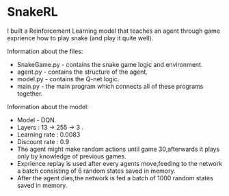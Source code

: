 # SnakeRL

I built a Reinforcement Learning model that teaches an agent through game exprience how to play snake (and play it quite well).

Information about the files:

* SnakeGame.py - contains the snake game logic and environment.
* agent.py - contains the structure of the agent.
* model.py - contains the Q-net logic.
* main.py - the main program which connects all of these programs together.

Information about the model:

* Model - DQN.
* Layers :   13 -> 255 -> 3 .
* Learning rate : 0.0083
* Discount rate : 0.9
* The agent might make random actions until game 30,afterwards it plays only by knowledge of previous games.
* Exprience replay is used after every agents move,feeding to the network a batch consisting of 6 random states saved in memory.
* After the agent dies,the network is fed a batch of 1000 random states saved in memory.


